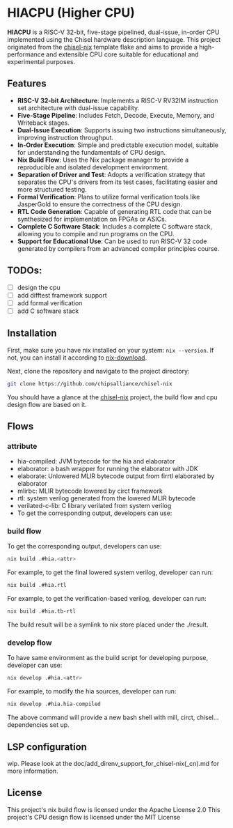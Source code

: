 # HIACPU (Higher CPU)

**HIACPU** is a RISC-V 32-bit, five-stage pipelined, dual-issue, in-order CPU implemented using the Chisel hardware description language. This project originated from the [chisel-nix](https://github.com/chipsalliance/chisel-nix) template flake and aims to provide a high-performance and extensible CPU core suitable for educational and experimental purposes.

## Features

- **RISC-V 32-bit Architecture**: Implements a RISC-V RV32IM instruction set architecture with dual-issue capability.
- **Five-Stage Pipeline**: Includes Fetch, Decode, Execute, Memory, and Writeback stages.
- **Dual-Issue Execution**: Supports issuing two instructions simultaneously, improving instruction throughput.
- **In-Order Execution**: Simple and predictable execution model, suitable for understanding the fundamentals of CPU design.
- **Nix Build Flow**: Uses the Nix package manager to provide a reproducible and isolated development environment.
- **Separation of Driver and Test**: Adopts a verification strategy that separates the CPU's drivers from its test cases, facilitating easier and more structured testing.
- **Formal Verification**: Plans to utilize formal verification tools like JasperGold to ensure the correctness of the CPU design.
- **RTL Code Generation**: Capable of generating RTL code that can be synthesized for implementation on FPGAs or ASICs.
- **Complete C Software Stack**: Includes a complete C software stack, allowing you to compile and run programs on the CPU.
- **Support for Educational Use**: Can be used to run RISC-V 32 code generated by compilers from an advanced compiler principles course.

## TODOs:

- [ ] design the cpu
- [ ] add difftest framework support
- [ ] add formal verification
- [ ] add C software stack

## Installation

First, make sure you have nix installed on your system: `nix --version`. If not, you can install it according to [nix-download](https://nixos.org/download/).

Next, clone the repository and navigate to the project directory:

```bash
git clone https://github.com/chipsalliance/chisel-nix
```

You should have a glance at the [chisel-nix](https://github.com/chipsalliance/chisel-nix) project, the build flow and cpu design flow are based on it. 

## Flows
### attribute
- hia-compiled: JVM bytecode for the hia and elaborator
- elaborator: a bash wrapper for running the elaborator with JDK
- elaborate: Unlowered MLIR bytecode output from firrtl elaborated by elaborator
- mlirbc: MLIR bytecode lowered by circt framework
- rtl: system verilog generated from the lowered MLIR bytecode
- verilated-c-lib: C library verilated from system verilog
- To get the corresponding output, developers can use:

### build flow
To get the corresponding output, developers can use:

```bash
nix build .#hia.<attr>
```

For example, to get the final lowered system verilog, developer can run:

```bash
nix build .#hia.rtl
```

For example, to get the verification-based verilog, developer can run:

```bash
nix build .#hia.tb-rtl
```

The build result will be a symlink to nix store placed under the ./result.

### develop flow
To have same environment as the build script for developing purpose, developer can use:

```bash
nix develop .#hia.<attr>
```
For example, to modify the hia sources, developer can run:

```bash
nix develop .#hia.hia-compiled
```

The above command will provide a new bash shell with mill, circt, chisel... dependencies set up.

## LSP configuration

wip. 
Please look at the doc/add_direnv_support_for_chisel-nix(_cn).md for more information.

## License

This project's nix build flow is licensed under the Apache License 2.0
This project's CPU design flow is licensed under the MIT License

